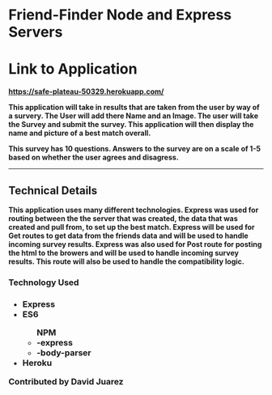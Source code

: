 # Friend-Finder  Node and Express Servers



<h1><strong>Link to Application<strong></h1>


https://safe-plateau-50329.herokuapp.com/

This application will take in results that are taken from the user by way of a survery.
The User will add there Name and an Image. The user will take the Survey and submit the survey. This application will then display the name and picture of a best match overall.

This survey has 10 questions. Answers to the survey are on a scale of 1-5 based on whether the user agrees and disagress.

<hr>

<h2><strong>Technical Details</strong></h2>

This application uses many different technologies.
Express was used for routing between the the server that was created, the data
that was created and pull from, to set up the best match.
Express will be used for Get routes to get data from the friends data and will be used to handle incoming survey results.
Express was also used for Post route for posting the html to the browers and  will be used to handle incoming survey results. This route will also be used to handle the compatibility logic.

<h3><strong>Technology Used</strong><h3>
<ul>
<li>Express</li>
<li>ES6</li>
<ul>NPM
    <li>-express</li>
    <li>-body-parser</li>
</ul>
<li>Heroku</li>
</ul>


Contributed by David Juarez



